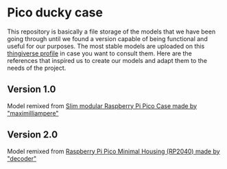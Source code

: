 # Pico ducky case
This repository is basically a file storage of the models that we have been going through until we found a version capable of being functional and useful for our purposes.
The most stable models are uploaded on this <a href="https://www.thingiverse.com/c_naso/designs">thingiverse profile</a> in case you want to consult them.
Here are the references that inspired us to create our models and adapt them to the needs of the project.
## Version 1.0
Model remixed from <a href="https://www.thingiverse.com/thing:4808999">Slim modular Raspberry Pi Pico Case made by "maximilliampere"</a>
## Version 2.0
Model remixed from <a href="https://www.thingiverse.com/thing:4793356">Raspberry Pi Pico Minimal Housing (RP2040) made by "decoder"</a>
